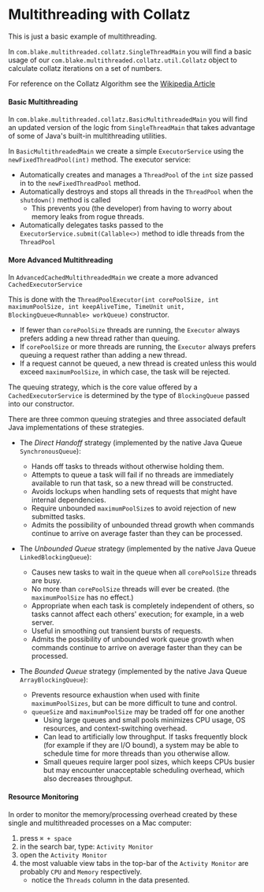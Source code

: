 Multithreading with Collatz
======

This is just a basic example of multithreading.

In `com.blake.multithreaded.collatz.SingleThreadMain` you will find a basic usage
of our `com.blake.multithreaded.collatz.util.Collatz` object to calculate
collatz iterations on a set of numbers. 

For reference on the Collatz Algorithm see the [Wikipedia Article](https://en.wikipedia.org/wiki/Collatz_conjecture)

#### Basic Multithreading
In `com.blake.multithreaded.collatz.BasicMultithreadedMain` you will find an updated version of the logic 
from `SingleThreadMain` that takes advantage of some of Java's built-in multithreading 
utilities.

In `BasicMultithreadedMain` we create a simple `ExecutorService` using the `newFixedThreadPool(int)`
method. The executor service:

* Automatically creates and manages a `ThreadPool` of the `int` size passed in to the 
`newFixedThreadPool` method.
* Automatically destroys and stops all threads in the `ThreadPool` when the `shutdown()`
method is called
    * This prevents you (the developer) from having to worry about memory leaks from rogue 
    threads.
* Automatically delegates tasks passed to the `ExecutorService.submit(Callable<>)` method to 
idle threads from the `ThreadPool`

#### More Advanced Multithreading
    
In `AdvancedCachedMultithreadedMain` we create a more advanced `CachedExecutorService`

This is done with the `ThreadPoolExecutor(int corePoolSize, int maximumPoolSize, int keepAliveTime, TimeUnit unit, BlockingQueue<Runnable> workQueue)` constructor.
* If fewer than `corePoolSize` threads are running, the `Executor` always prefers adding a new thread rather than queuing.
* If `corePoolSize` or more threads are running, the `Executor` always prefers queuing a request rather than adding a new thread.
* If a request cannot be queued, a new thread is created unless this would exceed `maximumPoolSize`, in which case, the task will be rejected.

The queuing strategy, which is the core value offered by a `CachedExecutorService` is determined by the type of `BlockingQueue` passed into our constructor.

There are three common queuing strategies and three associated default Java implementations of these strategies.
* The _Direct Handoff_ strategy (implemented by the native Java Queue `SynchronousQueue`):
    * Hands off tasks to threads without otherwise holding them. 
    * Attempts to queue a task will fail if no threads are immediately available to run that task, so a new thread will be constructed. 
    * Avoids lockups when handling sets of requests that might have internal dependencies. 
    * Require unbounded `maximumPoolSize`s to avoid rejection of new submitted tasks. 
    * Admits the possibility of unbounded thread growth when commands continue to arrive on average faster than they can be processed.
    
* The _Unbounded Queue_ strategy (implemented by the native Java Queue `LinkedBlockingQueue`):
    * Causes new tasks to wait in the queue when all `corePoolSize` threads are busy. 
    * No more than `corePoolSize` threads will ever be created. (the `maximumPoolSize` has no effect.) 
    * Appropriate when each task is completely independent of others, so tasks cannot affect each others' execution; for example, in a web server. 
    * Useful in smoothing out transient bursts of requests. 
    * Admits the possibility of unbounded work queue growth when commands continue to arrive on average faster than they can be processed.
    
* The _Bounded Queue_ strategy (implemented by the native Java Queue `ArrayBlockingQueue`):
    * Prevents resource exhaustion when used with finite `maximumPoolSizes`, but can be more difficult to tune and control. 
    * `queueSize` and `maximumPoolSize` may be traded off for one another
        * Using large queues and small pools minimizes CPU usage, OS resources, and context-switching overhead.
        * Can lead to artificially low throughput. If tasks frequently block (for example if they are I/O bound), a system may be able to schedule time for more threads than you otherwise allow. 
        * Small queues require larger pool sizes, which keeps CPUs busier but may encounter unacceptable scheduling overhead, which also decreases throughput.

#### Resource Monitoring

In order to monitor the memory/processing overhead created by these single and multithreaded
processes on a Mac computer:
1. press  `⌘ + space`
2. in the search bar, type: `Activity Monitor`
3. open the `Activity Monitor`
4. the most valuable view tabs in the top-bar of the `Activity Monitor` are probably `CPU` and `Memory` respectively.
    * notice the `Threads` column in the data presented.
